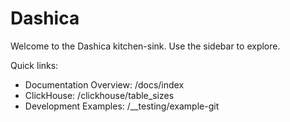 # Dashica

Welcome to the Dashica kitchen-sink. Use the sidebar to explore.

Quick links:
- Documentation Overview: /docs/index
- ClickHouse: /clickhouse/table_sizes
- Development Examples: /__testing/example-git